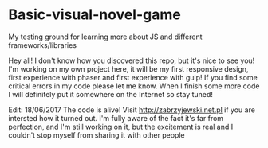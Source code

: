 # Basic-visual-novel-game
My testing ground for learning more about JS and different frameworks/libraries

Hey all! 
I don't know how you discovered this repo, but it's nice to see you!
I'm working on my own project here, it will be my first responsive design, first experience with phaser and first experience with gulp!
If you find some critical errors in my code please let me know. When I finish some more code I will definitely put it somewhere on the Internet so stay tuned!

Edit: 18/06/2017
The code is alive! Visit http://zabrzyjewski.net.pl if you are intersted how it turned out. I'm fully aware of the fact it's far from perfection, and I'm still working on it, but the excitement is real and I couldn't stop myself from sharing it with other people
